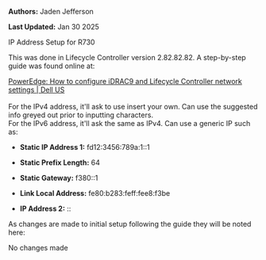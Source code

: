 **Authors:** Jaden Jefferson

**Last Updated:** Jan 30 2025

IP Address Setup for R730

This was done in Lifecycle Controller version 2.82.82.82. A step-by-step
guide was found online at:

[PowerEdge: How to configure iDRAC9 and Lifecycle Controller network
settings \| Dell US\
\
](https://www.dell.com/support/kbdoc/en-us/000177212/dell-poweredge-how-to-configure-the-idrac9-and-the-lifecycle-controller-network-ip?msockid=25ddc8d6d8826e3f296ddb73d9ae6f76)For
the IPv4 address, it'll ask to use insert your own. Can use the
suggested info greyed out prior to inputting characters.\
For the IPv6 address, it'll ask the same as IPv4. Can use a generic IP
such as:

-   **Static IP Address 1:** fd12:3456:789a:1::1

-   **Static Prefix Length:** 64

-   **Static Gateway:** f380::1

-   **Link Local Address:** fe80:b283:feff:fee8:f3be

-   **IP Address 2:** ::

As changes are made to initial setup following the guide they will be
noted here:

No changes made
